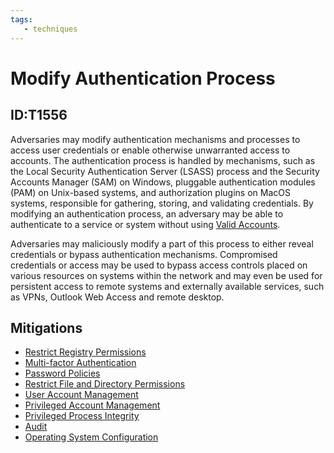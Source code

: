 ```yaml
---
tags:
   - techniques
---
```

# Modify Authentication Process
## ID:T1556
Adversaries may modify authentication mechanisms and processes to access user credentials or enable otherwise unwarranted access to accounts. The authentication process is handled by mechanisms, such as the Local Security Authentication Server (LSASS) process and the Security Accounts Manager (SAM) on Windows, pluggable authentication modules (PAM) on Unix-based systems, and authorization plugins on MacOS systems, responsible for gathering, storing, and validating credentials. By modifying an authentication process, an adversary may be able to authenticate to a service or system without using [Valid Accounts](/mitre/techniques/T1078).

Adversaries may maliciously modify a part of this process to either reveal credentials or bypass authentication mechanisms. Compromised credentials or access may be used to bypass access controls placed on various resources on systems within the network and may even be used for persistent access to remote systems and externally available services, such as VPNs, Outlook Web Access and remote desktop.
## Mitigations
* [Restrict Registry Permissions](mitigations/M1024)
* [Multi-factor Authentication](mitigations/M1032)
* [Password Policies](mitigations/M1027)
* [Restrict File and Directory Permissions](mitigations/M1022)
* [User Account Management](mitigations/M1018)
* [Privileged Account Management](mitigations/M1026)
* [Privileged Process Integrity](mitigations/M1025)
* [Audit](mitigations/M1047)
* [Operating System Configuration](mitigations/M1028)
